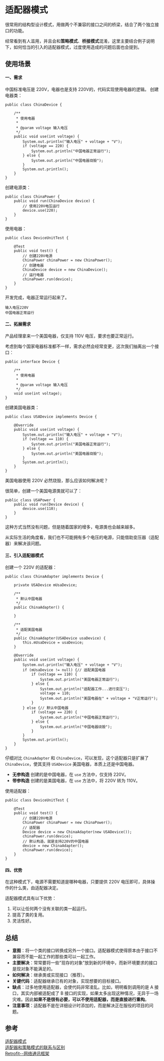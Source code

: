 # 适配器模式

很常用的结构型设计模式，用做两个不兼容的接口之间的桥梁，结合了两个独立接口的功能。

经常看到有人滥用，并且会和**策略模式**、**桥接模式**混淆，这里主要结合例子说明下，如何恰当的引入的适配器模式，过度使用造成的问题后面也会提到。

## 使用场景
#### 一、需求
中国标准电压是 220V，电器也是支持 220V的，代码实现使用电器的逻辑。
创建电器类：
```
public class ChinaDevice {

    /**
     * 使用电器
     *
     * @param voltage 输入电压
     */
    public void use(int voltage) {
        System.out.println("输入电压" + voltage + "V");
        if (voltage == 220) {
            System.out.println("中国电器正常运行");
        } else {
            System.out.println("中国电器烧毁");
        }
        System.out.println();
    }
}
```
创建电源类：
```
public class ChinaPower {
    public void run(ChinaDevice device) {
        // 使用220V电压运行
        device.use(220);
    }
}
```
使用电器：
```
public class DeviceUnitTest {

    @Test
    public void test() {
        // 创建220V电源
        ChinaPower chinaPower = new ChinaPower();
        // 创建电器
        ChinaDevice device = new ChinaDevice();
        // 运行电器
        chinaPower.run(device);
    }
}
```
开发完成，电器正常运行起来了。
```
输入电压220V
中国电器正常运行
```

#### 二、拓展需求

产品经理拿来一个美国电器，仅支持 110V 电压，要求也要正常运行。

考虑到每个国家电器标准都不一样，需求必然会经常变更，这次我们抽离出一个接口：
```
public interface Device {

    /**
     * 使用电器
     *
     * @param voltage 输入电压
     */
    void use(int voltage);
}
```
创建美国电器类：
```
public class USADevice implements Device {

    @Override
    public void use(int voltage) {
        System.out.println("输入电压" + voltage + "V");
        if (voltage == 110) {
            System.out.println("美国电器正常运行");
        } else {
            System.out.println("美国电器烧毁");
        }
        System.out.println();
    }
}
```

美国电器使用 220V 必然烧毁，那么应该如何解决呢？

很简单，创建一个美国电源类就可以了：
```
public class USAPower {
    public void run(Device device) {
        device.use(110);
    }
}
```

这种方式当然没有问题，但是随着国家的增多，电源类也会越来越多。

从实际生活的角度看，我们也不可能拥有多个电压的电源，只能借助变压器（适配器）来解决该问题。

#### 三、引入适配器模式

创建一个 220V 的适配器：
```
public class ChinaAdapter implements Device {

    private USADevice mUsaDevice;

    /**
     * 默认中国电器
     */
    public ChinaAdapter() {

    }

    /**
     * 适配美国电器
     */
    public ChinaAdapter(USADevice usaDevice) {
        this.mUsaDevice = usaDevice;
    }

    @Override
    public void use(int voltage) {
        System.out.println("输入电压" + voltage + "V");
        if (mUsaDevice != null) {// 适配美国电器
            if (voltage == 110) {
                System.out.println("美国电器正常运行");
            } else {
                System.out.println("适配器工作...进行变压");
                voltage = 110;
                System.out.println("美国电器在" + voltage + "V正常运行");
            }
        } else {// 默认中国电器
            if (voltage == 220) {
                System.out.println("中国电器正常运行");
            } else {
                System.out.println("中国电器烧毁");
            }
        }
        System.out.println();
    }
}
```

仔细对比 `ChinaAdapter` 和 `ChinaDevice`，可以发现，这个适配器只是扩展了 `ChinaDevice`，使其支持 `USADevice` 美国电器，本质上还是中国电器。

* **无参构造** 创建的是中国电器，在 `use` 方法中，仅支持 220V。
* **带参构造** 创建的是美国电器，在 `use` 方法中，将 220V 转为 110V。

使用适配器：
```
public class DeviceUnitTest {

    @Test
    public void test() {
        // 创建220V电源
        ChinaPower chinaPower = new ChinaPower();
        // 适配器
        Device device = new ChinaAdapter(new USADevice());
        chinaPower.run(device);
        // 默认构造，就是支持220V的中国电器
        device = new ChinaAdapter();
        chinaPower.run(device);
    }
}
```

#### 四、优势
在这种模式下，电源不需要知道是哪种电器，只要提供 220V 电压即可，具体操作的什么类，由适配器决定。

适配器模式具有以下优势：
1. 可以让任何两个没有关联的类一起运行。 
2. 提高了类的复用。 
3. 灵活性好。

## 总结
* **意图**：将一个类的接口转换成另外一个接口。适配器模式使得原本由于接口不兼容而不能一起工作的那些类可以一起工作。
* **主要解决**：常常要将一些"现存的对象"放到新的环境中，而新环境要求的接口是现对象不能满足的。
* **如何解决**：继承类或实现接口（推荐）。
* **关键代码**：适配器继承已有的对象，实现想要的目标接口。
* **缺点**：过多地使用适配器，会使代码非常凌乱。比如，明明看到调用的是 A 接口，其实内部被适配成了 B 接口的实现，如果太多出现这种情况，无异于一场灾难。因此**如果不是很有必要，可以不使用适配器，而是直接进行重构**。
* **注意事项**：适配器不是在详细设计时添加的，而是解决正在服役的项目的问题。

## 参考
[适配器模式](https://www.runoob.com/design-pattern/adapter-pattern.html)  
[适配器和策略模式的联系与区别](https://www.cnblogs.com/ivy-xu/p/6638663.html)  
[Retrofit--网络通讯框架](https://www.jianshu.com/p/dd3dca4de6c0)